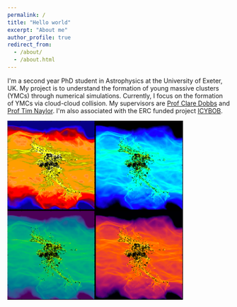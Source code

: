 ```yaml
---
permalink: /
title: "Hello world"
excerpt: "About me"
author_profile: true
redirect_from: 
  - /about/
  - /about.html
---
```


I'm a second year PhD student in Astrophysics at the University of Exeter, UK. My project is to understand the formation of young massive clusters (YMCs) through numerical simulations. Currently, I focus on the formation of YMCs via cloud-cloud collision. My supervisors are [Prof Clare Dobbs](http://emps.exeter.ac.uk/physics-astronomy/staff/cld214) and [Prof Tim Naylor](http://emps.exeter.ac.uk/physics-astronomy/staff/tnaylor). I'm also associated with the ERC funded project [ICYBOB](https://icybob.co.uk/index.html).

![Nice Simulation Pic](/images/pic_for_front.png)


 



